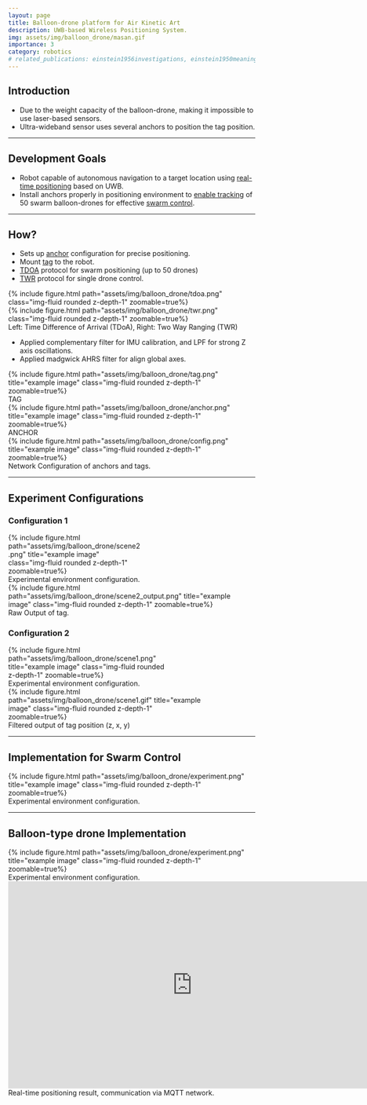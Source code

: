```yaml
---
layout: page
title: Balloon-drone platform for Air Kinetic Art
description: UWB-based Wireless Positioning System.
img: assets/img/balloon_drone/masan.gif
importance: 3
category: robotics
# related_publications: einstein1956investigations, einstein1950meaning
---
```


## Introduction
* Due to the weight capacity of the balloon-drone, making it impossible to use laser-based sensors.
* Ultra-wideband sensor uses several anchors to position the tag position.

---

## Development Goals
* Robot capable of autonomous navigation to a target location using [real-time positioning]() based on UWB.
* Install anchors properly in positioning environment to [enable tracking]() of 50 swarm balloon-drones for effective [swarm control]().

---

## How?
* Sets up [anchor]() configuration for precise positioning.
* Mount [tag]() to the robot.
* [TDOA]() protocol for swarm positioning (up to 50 drones)
* [TWR]() protocol for single drone control.
<div class="row justify-content-center">
    <div class="col-sm-5">
        {% include figure.html path="assets/img/balloon_drone/tdoa.png" class="img-fluid rounded z-depth-1"  zoomable=true%}
    </div>
    <div class="col-sm-5">
        {% include figure.html path="assets/img/balloon_drone/twr.png" class="img-fluid rounded z-depth-1"  zoomable=true%}
    </div>
</div>
<div class="caption">Left: Time Difference of Arrival (TDoA), Right: Two Way Ranging (TWR)</div>

* Applied complementary filter for IMU calibration, and LPF for strong Z axis oscillations.
* Applied madgwick AHRS filter for align global axes.
<div class="row justify-content-center">
    <div class="col-sm-2 mt-md-0">
        {% include figure.html path="assets/img/balloon_drone/tag.png" title="example image" class="img-fluid rounded z-depth-1"  zoomable=true%}
        <div class="caption">
            TAG
        </div>
    </div>
    <div class="col-sm-2 mt-md-0">
        {% include figure.html path="assets/img/balloon_drone/anchor.png" title="example image" class="img-fluid rounded z-depth-1"  zoomable=true%}
        <div class="caption">
            ANCHOR
        </div>
    </div>
    <div class="col-sm-8 mt-md-0">
        {% include figure.html path="assets/img/balloon_drone/config.png" title="example image" class="img-fluid rounded z-depth-1"  zoomable=true%}
        <div class="caption">
            Network Configuration of anchors and tags.
        </div>
    </div>
</div>

---

## Experiment Configurations
### Configuration 1
<div class="row justify-content-center">
    <div style="width: 270px; margin-right: 10px">
            {% include figure.html path="assets/img/balloon_drone/scene2.png" title="example image" class="img-fluid rounded z-depth-1"  zoomable=true%}
        <div class="caption">
                Experimental environment configuration.
        </div>
    </div>
    <div style="width: 480px;">
            {% include figure.html path="assets/img/balloon_drone/scene2_output.png" title="example image" class="img-fluid rounded z-depth-1"  zoomable=true%}
        <div class="caption">
            Raw Output of tag.
        </div>
    </div>
</div>

### Configuration 2
<div class="row justify-content-center">
    <div style="width: 335px; margin-right: 10px">
            {% include figure.html path="assets/img/balloon_drone/scene1.png" title="example image" class="img-fluid rounded z-depth-1"  zoomable=true%}
        <div class="caption">
                Experimental environment configuration.
        </div>
    </div>
    <div style="width: 415px;">
            {% include figure.html path="assets/img/balloon_drone/scene1.gif" title="example image" class="img-fluid rounded z-depth-1"  zoomable=true%}
        <div class="caption">
            Filtered output of tag position (z, x, y)
        </div>
    </div>
</div>

---

## Implementation for Swarm Control
<div class="row justify-content-center">
    <div class="col-sm-12 mt-md-0">
        {% include figure.html path="assets/img/balloon_drone/experiment.png" title="example image" class="img-fluid rounded z-depth-1"  zoomable=true%}
        <div class="caption">
            Experimental environment configuration.
        </div>
    </div>
</div>


---

## Balloon-type drone Implementation
<div class="row justify-content-center">
    <div class="col-sm-12 mt-md-0">
        {% include figure.html path="assets/img/balloon_drone/experiment.png" title="example image" class="img-fluid rounded z-depth-1"  zoomable=true%}
        <div class="caption">
            Experimental environment configuration.
        </div>
    </div>
</div>

<div class="row justify-content-center">
        <iframe width="750" height="422" src="https://www.youtube.com/embed/zE13b-hOavc?si=koWjrzdgcxyfvcPq" title="YouTube video player" frameborder="0" allow="accelerometer; autoplay; clipboard-write; encrypted-media; gyroscope; picture-in-picture; web-share" allowfullscreen></iframe>
        <div class="caption">
            Real-time positioning result, communication via MQTT network.
        </div>
</div>